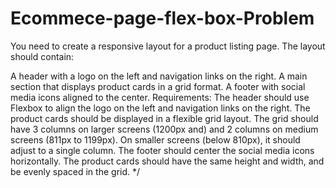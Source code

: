 # Ecommece-page-flex-box-Problem
You need to create a responsive layout for a product listing page. The layout should contain:

A header with a logo on the left and navigation links on the right.
A main section that displays product cards in a grid format.
A footer with social media icons aligned to the center.
Requirements:
The header should use Flexbox to align the logo on the left and navigation links on the right.
The product cards should be displayed in a flexible grid layout. The grid should have 3 columns on larger screens (1200px and) and 2 columns on medium screens (811px to 1199px). On smaller screens (below 810px), it should adjust to a single column.
The footer should center the social media icons horizontally.
The product cards should have the same height and width, and be evenly spaced in the grid. */
